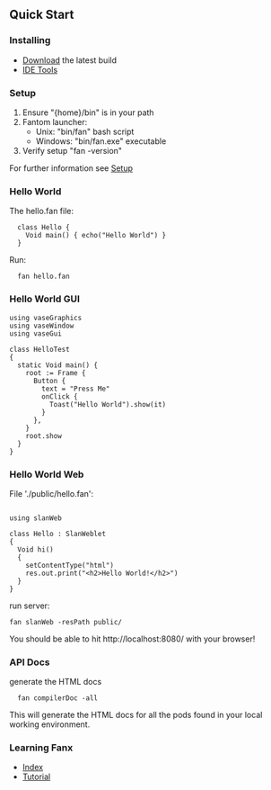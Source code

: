 

## Quick Start

### Installing

* [Download](https://github.com/chunquedong/fanx/releases) the latest build
* [IDE Tools](IDE.md)

### Setup
1. Ensure "{home}/bin" is in your path
2. Fantom launcher:
   - Unix: "bin/fan" bash script
   - Windows: "bin/fan.exe" executable
3. Verify setup "fan -version"

For further information see [Setup](Setup.md)

### Hello World
The hello.fan file:
```
  class Hello {
  	Void main() { echo("Hello World") }
  }
```

Run:
```
  fan hello.fan
```

### Hello World GUI
```
using vaseGraphics
using vaseWindow
using vaseGui

class HelloTest
{
  static Void main() {
    root := Frame {
      Button {
        text = "Press Me"
        onClick {
          Toast("Hello World").show(it)
        }
      },
    }
    root.show
  }
}
```

### Hello World Web
File './public/hello.fan':
```

using slanWeb

class Hello : SlanWeblet
{
  Void hi()
  {
    setContentType("html")
    res.out.print("<h2>Hello World!</h2>")
  }
}
```
run server:
```
fan slanWeb -resPath public/
```
You should be able to hit http://localhost:8080/ with your browser!



### API Docs ###
generate the HTML docs
```
  fan compilerDoc -all
```

This will generate the HTML docs for all the pods found in your local working environment.



### Learning Fanx

* [Index](Index.md)
* [Tutorial](Tour.md)
